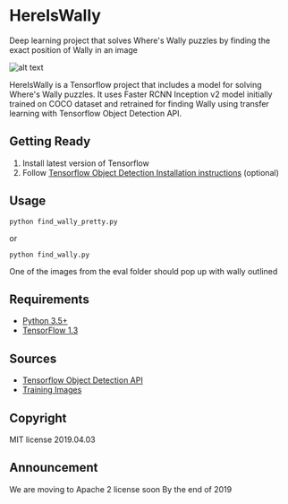 # HereIsWally
Deep learning project that solves Where's Wally puzzles by finding the exact position of Wally in an image

![alt text](https://raw.githubusercontent.com/tadejmagajna/HereIsWally/master/docs/docs.png)

HereIsWally is a Tensorflow project that includes a model for solving Where's Wally puzzles.
It uses Faster RCNN Inception v2 model initially trained on COCO dataset and retrained for finding Wally using transfer learning with Tensorflow Object Detection API.

## Getting Ready
1. Install latest version of Tensorflow
2. Follow [Tensorflow Object Detection Installation instructions](https://github.com/tensorflow/models/blob/master/research/object_detection/g3doc/installation.md) (optional)

## Usage
```
python find_wally_pretty.py
```
or
```
python find_wally.py
```

One of the images from the eval folder should pop up with wally outlined

## Requirements
- [Python 3.5+](https://www.continuum.io/download)
- [TensorFlow 1.3](https://www.tensorflow.org/)

## Sources
- [Tensorflow Object Detection API](https://github.com/tensorflow/models/tree/master/research/object_detection)
- [Training Images](https://github.com/vc1492a/Hey-Waldo)

## Copyright
MIT license 2019.04.03

## Announcement
We are moving to Apache 2 license soon
By the end of 2019